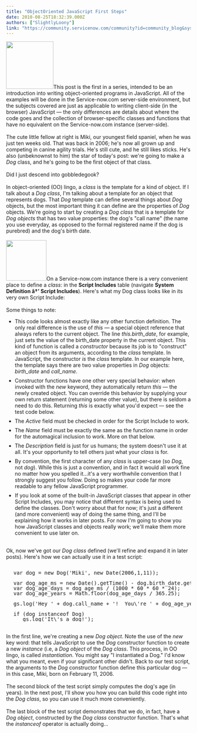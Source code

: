 ```yaml
---
title: "ObjectOriented JavaScript First Steps"
date: 2010-08-25T18:32:39.000Z
authors: ["SlightlyLoony"]
link: "https://community.servicenow.com/community?id=community_blog&sys_id=228c2ae1dbd0dbc01dcaf3231f96197e"
---
```

<p><img  alt="" class="jive-image" src="74d3690edbdc13043eb27a9e0f9619f9.iix" style="width: auto; height: 129px;" />This post is the first in a series, intended to be an introduction into writing object-oriented programs in JavaScript. All of the examples will be done in the Service-now.com server-side environment, but the subjects covered are just as applicable to writing client-side (in the browser) JavaScript — the only differences are details about where the code goes and the collection of browser-specific classes and functions that have no equivalent on the Service-now.com instance (server-side).<br /><br />The cute little fellow at right is Miki, our youngest field spaniel, when he was just ten weeks old. That was back in 2006; he's now all grown up and competing in canine agility trials. He's still cute, and he still likes sticks. He's also (unbeknownst to him) the star of today's post: we're going to make a <i>Dog</i> class, and he's going to be the first object of that class.<br /><br />Did I just descend into gobbledegook?<br /><!--break--><br />In object-oriented (OO) lingo, a <i>class</i> is the template for a kind of object. If I talk about a <i>Dog class</i>, I'm talking about a template for an object that represents dogs. That <i>Dog</i> template can define several things about <i>Dog</i> objects, but the most important thing it can define are the properties of <i>Dog</i> objects. We're going to start by creating a <i>Dog class</i> that is a template for <i>Dog objects</i> that has two value properties: the dog's "call name" (the name you use everyday, as opposed to the formal registered name if the dog is purebred) and the dog's birth date.<br /><br /><img  alt="" class="jive-image" src="274dbc46db5c9344e9737a9e0f9619e3.iix" style="width: auto; height: 110px;" />On a Service-now.com instance there is a very convenient place to define a <i>class</i>: in the <b>Script Includes</b> table (navigate <b>System Definition â†’ Script Includes</b>). Here's what my Dog class looks like in its very own Script Include:<br /><br />Some things to note:<br /><ul><li style="padding-bottom:8px;">This code looks almost exactly like any other function definition. The only real difference is the use of <i>this</i> — a special object reference that always refers to the current object. The line <i>this.birth_date</i>, for example, just sets the value of the birth_date property in the current object. This kind of function is called a <i>constructor</i> because its job is to "construct" an object from its arguments, according to the <i>class</i> template. In JavaScript, the constructor <i>is</i> the <i>class</i> template. In our example here, the template says there are two value properties in <i>Dog</i> objects: <i>birth_date</i> and <i>call_name</i>.</li><li style="padding-bottom:8px;">Constructor functions have one other very special behavior: when invoked with the <i>new</i> keyword, they automatically return <i>this</i> — the newly created object. You can override this behavior by supplying your own return statement (returning some other value), but there is seldom a need to do this. Returning <i>this</i> is exactly what you'd expect — see the test code below.</li><li style="padding-bottom:8px;">The <i>Active</i> field must be checked in order for the Script Include to work.</li><li style="padding-bottom:8px;">The <i>Name</i> field must be exactly the same as the function name in order for the automagical inclusion to work. More on that below.</li><li style="padding-bottom:8px;">The <i>Description</i> field is just for us humans; the system doesn't use it at all. It's your opportunity to tell others just what your <i>class</i> is for.</li><li style="padding-bottom:8px;">By convention, the first character of any <i>class</i> is upper-case (so <i>Dog</i>, not <i>dog</i>). While this is just a convention, and in fact it would all work fine no matter how you spelled it…it's a very worthwhile convention that I strongly suggest you follow. Doing so makes your code far more readable to any fellow JavaScript programmer.</li><li>If you look at some of the built-in JavaScript classes that appear in other Script Includes, you may notice that different syntax is being used to define the classes. Don't worry about that for now; it's just a different (and more convenient) way of doing the same thing, and I'll be explaining how it works in later posts. For now I'm going to show you how JavaScript classes and objects really work; we'll make them more convenient to use later on.</li></ul><br />Ok, now we've got our <i>Dog class</i> defined (we'll refine and expand it in later posts). Here's how we can actually use it in a test script:<br /><pre style="margin-left:20px;line-height:1;"><br />var dog = new Dog('Miki', new Date(2006,1,11));<br /><br />var dog_age_ms = new Date().getTime() - dog.birth_date.getTime();<br />var dog_age_days = dog_age_ms / (1000 * 60 * 60 * 24);<br />var dog_age_years = Math.floor(dog_age_days / 365.25);<br /><br />gs.log('Hey ' + dog.call_name + '!  You\'re ' + dog_age_years + ' years old today!');<br /><br />if (dog instanceof Dog)<br />   gs.log('It\'s a dog!');</pre><br />In the first line, we're creating a new <i>Dog object</i>. Note the use of the <i>new</i> key word: that tells JavaScript to use the <i>Dog</i> constructor function to create a new <i>instance</i> (i.e, a <i>Dog object</i> of the <i>Dog class</i>. This process, in OO lingo, is called <i>instantiation</i>. You might say "I instantiated a Dog." I'd know what you meant, even if your significant other didn't. Back to our test script, the arguments to the <i>Dog</i> constructor function define this particular dog — in this case, Miki, born on February 11, 2006.<br /><br />The second block of the test script simply computes the dog's age (in years). In the next post, I'll show you how you can build this code right into the <i>Dog class</i>, so you can use it much more conveniently.<br /><br />The last block of the test script demonstrates that we do, in fact, have a <i>Dog object</i>, constructed by the <i>Dog class</i> constructor function. That's what the <i>instanceof</i> operator is actually doing...</p>